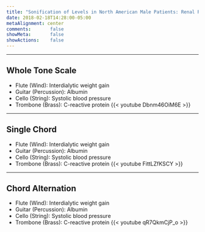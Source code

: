 ```yaml
---
title: "Sonification of Levels in North American Male Patients: Renal Research Institute"
date: 2018-02-18T14:28:00-05:00
metaAlignment: center
comments:       false
showMeta:       false
showActions:    false
---
```


<!--more-->
<hr style="border-color:black">

## Whole Tone Scale
- Flute (Wind): Interdialytic weight gain
- Guitar (Percussion): Albumin
- Cello (String): Systolic blood pressure
- Trombone (Brass): C-reactive protein
{{< youtube Dbnm46OiM6E >}}

<hr style="border-color:black">

## Single Chord
- Flute (Wind): Interdialytic weight gain
- Guitar (Percussion): Albumin
- Cello (String): Systolic blood pressure
- Trombone (Brass): C-reactive protein
{{< youtube FittLZfKSCY >}}

<hr style="border-color:black">

## Chord Alternation
- Flute (Wind): Interdialytic weight gain
- Guitar (Percussion): Albumin
- Cello (String): Systolic blood pressure
- Trombone (Brass): C-reactive protein
{{< youtube qR7QkmCjP_o >}}